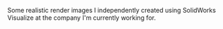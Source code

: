 Some realistic render images I independently created using SolidWorks Visualize at the company I'm currently working for. 
